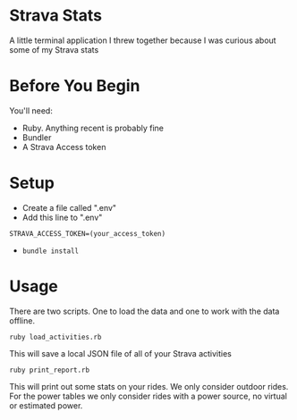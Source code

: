 # Strava Stats

A little terminal application I threw together because I was curious about some of my Strava stats

# Before You Begin

You'll need:

* Ruby. Anything recent is probably fine
* Bundler
* A Strava Access token

# Setup

* Create a file called ".env"
* Add this line to ".env"

`STRAVA_ACCESS_TOKEN=(your_access_token)`

* `bundle install`

# Usage

There are two scripts. One to load the data and one to work with the data offline.

`ruby load_activities.rb`

This will save a local JSON file of all of your Strava activities

`ruby print_report.rb`

This will print out some stats on your rides. We only consider outdoor rides. For the power tables we only consider rides with a power source, no virtual or estimated power.
